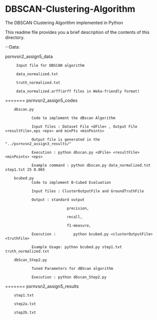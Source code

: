 # DBSCAN-Clustering-Algorithm
The DBSCAN Clustering Algorithm implemented in Python

This readme file provides you a brief description of the contents of this directory.

--Data:

psrnvsn2_assign5_data

         Input file for DBSCAN algorithm
         
         data_normalized.txt
         
         truth_normalized.txt
         
         data_normalized.arff(arff files in Weka-friendly format)
         
=======
psrnvsn2_assign5_codes

        dbscan.py
        
                Code to implement the dBscan Algorithm
                
                Input files : Dataset File <dFile> , Output File <resultFile>,eps <eps> and minPts <minPoints>
                
                Output file is generated in the "../psrnvsn2_assign3_results/"
                
                Execution : python dbscan.py <dFile> <resultFile> <minPoints> <eps>
                
                Example command : python dbscan.py data_normalized.txt step1.txt 25 0.065
                
        bcubed.py
                Code to implement B-Cubed Evaluation
                
                Input files : ClusterOutputFile and GroundTruthFile
                
                Output : standard output
                
                                precision,
                                
                                recall,
                                
                                f1-measure,
                                
                Execution :        python bcubed.py <clusterOutputFile> <truthFile>
                
                Example Usage: python bcubed.py step1.txt truth_normalized.txt
                
        dbScan_Step2.py
        
                Tuned Parameters for dBScan algorithm
                
                Execution : python dbscan_Step2.py
                

=======
psrnvsn2_assign5_results

        step1.txt
        
        step2a.txt
        
        step2b.txt
        

